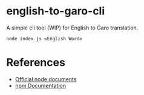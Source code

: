 # english-to-garo-cli
A simple cli tool (WIP) for English to Garo translation.

```node index.js <English Word>```

# References
+ [Official node documents](https://nodejs.org/api/process.html)
+ [npm Documentation](https://www.npmjs.com/)
